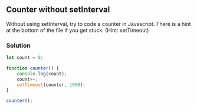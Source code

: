 ## Counter without setInterval

Without using setInterval, try to code a counter in Javascript. There is a hint at the bottom of the file if you get stuck.
(Hint: setTimeout)

### Solution

```js
let count = 0;

function counter() {
	console.log(count);
	count++;
	setTimeout(counter, 1000);
}

counter();
```
